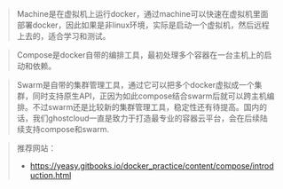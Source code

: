 >Machine是在虚拟机上运行docker，通过machine可以快速在虚拟机里面部署docker，因此如果是非linux环境，实际是启动一个虚拟机，然后远程上去的，适合学习和测试。

>Compose是docker自带的编排工具，最初处理多个容器在一台主机上的启动和依赖。

>Swarm是自带的集群管理工具，通过它可以把多个docker虚拟成一个集群，同时支持原生API，正因为如此compose结合swarm后就可以跨主机编排。不过swarm还是比较新的集群管理工具，稳定性还有待提高。国内的话，我们ghostcloud一直是致力于打造最专业的容器云平台，会在后续陆续支持compose和swarm.


>推荐网站：
>+ https://yeasy.gitbooks.io/docker_practice/content/compose/introduction.html
> 
